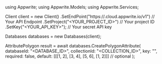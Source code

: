 using Appwrite;
using Appwrite.Models;
using Appwrite.Services;

Client client = new Client()
    .SetEndPoint("https://<REGION>.cloud.appwrite.io/v1") // Your API Endpoint
    .SetProject("<YOUR_PROJECT_ID>") // Your project ID
    .SetKey("<YOUR_API_KEY>"); // Your secret API key

Databases databases = new Databases(client);

AttributePolygon result = await databases.CreatePolygonAttribute(
    databaseId: "<DATABASE_ID>",
    collectionId: "<COLLECTION_ID>",
    key: "",
    required: false,
    default: [[[1, 2], [3, 4], [5, 6], [1, 2]]] // optional
);